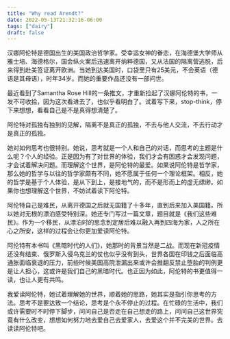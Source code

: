 ```yaml
---
title: "Why read Arendt?"
date: 2022-05-13T21:32:16-06:00
tags: ["dairy"]
draft: false
---
```


汉娜阿伦特是德国出生的美国政治哲学家。受幸运女神的眷恋，在海德堡大学师从雅士培、海德格尔，国会纵火案后迅速离开纳粹德国，又从法国的隔离营逃脱，后来得到赴美签证离开欧洲。当她到达美国时，口袋里只有25美元，不会英语（德语是其母语），时年34岁。而她的重要作品还没有一部问世。

最近看到了Samantha Rose Hill的一条推文，才重新捡起了汉娜阿伦特的书，一发不可收拾，因为这次看进去了，也似乎看明白了。试着写下来，stop-think，停下来想想，看看自己是不是真得想清楚了。

阿伦特对孤独有独到的见解，隔离不是真正的孤独，不去与他人交流，不去行动才是真正的孤独。

她对如何思考也很特别。她说，思考就是一个人和自己的对话，而思考的主题是什么呢？个人的经验。正是因为有了对世界的体验，我们才会有困惑才会发现问题，才会试着解决问题。而理解这个世界，是阿伦特的最爱。如果说阿伦特是哲学家，那么她的哲学与以往的哲学家颇有不同，她不愿属于任何一个理论框架。相反，她的哲学是基于个人体验，是从下到上，是接地气的，而不是形而上的虚无缥缈。如果你也想理解这个世界，不妨试着读下阿伦特。

阿伦特自己是难民，从离开德国之后就无国籍了十多年，直到后来加入美国籍。所以她对无根的漂泊感受特别深。她还专门写过一篇文章，题目就是《我们这些难民》。作为一个移民，从漂泊时的思念到定居后难以融入再到四海为家，人之所在心之所安，这样的过程会让你更加爱读阿伦特。

阿伦特有本书叫《黑暗时代的人们》，她那时的背景当然是二战。而现在新冠疫情还没有结束、俄罗斯入侵乌克兰的仗也似乎没有到头，世界各国在印钱之后面临高通胀面临衰退的压力，前些时候美国高院泄漏出来或许会推翻反禁止堕胎的判例更是让人担心，这或许是我们自己的黑暗时代。也正因为如此，阿伦特的书更值得一读，也让人更有共鸣。

我爱读阿伦特，她试着理解她的世界，顺着她的思路，她其实是指引你思考的方法。思考不是要达致一个结论，思考是个永不停止的过程。在忙碌的生活中，我们或许需要时不时停下脚步，问问自己是否走在自己想走的路上，问问自己这世界究竟有什么改变，想想如何努力地去爱自己去爱家人，去爱这个并不完美的世界。去读读阿伦特吧。


